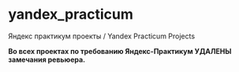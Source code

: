 # yandex_practicum
Яндекс практикум проекты / Yandex Practicum Projects

**Во всех проектах по требованию Яндекс-Практикум УДАЛЕНЫ замечания ревьюера.**
